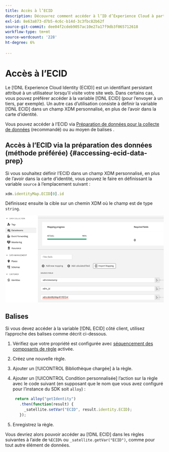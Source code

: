 ```yaml
---
title: Accès à l’ECID
description: Découvrez comment accéder à l’ID d’Experience Cloud à partir de la préparation de données ou des balises.
exl-id: 8e63a873-d7b5-4c6c-b14d-3c3fbc82b62f
source-git-commit: dee04f2cdeb9057ac10e27a17f9db3f065712618
workflow-type: tm+mt
source-wordcount: '228'
ht-degree: 6%

---
```



# Accès à l’ECID

Le [!DNL Experience Cloud Identity (ECID)] est un identifiant persistant attribué à un utilisateur lorsqu’il visite votre site web. Dans certains cas, vous pouvez préférer accéder à la variable [!DNL ECID] (pour l’envoyer à un tiers, par exemple). Un autre cas d’utilisation consiste à définir la variable [!DNL ECID] dans un champ XDM personnalisé, en plus de l’avoir dans la carte d’identité.

Vous pouvez accéder à l’ECID via [Préparation de données pour la collecte de données](../datastreams/data-prep.md) (recommandé) ou au moyen de balises .

## Accès à l’ECID via la préparation des données (méthode préférée) {#accessing-ecid-data-prep}

Si vous souhaitez définir l’ECID dans un champ XDM personnalisé, en plus de l’avoir dans la carte d’identité, vous pouvez le faire en définissant la variable `source` à l’emplacement suivant :

```js
xdm.identityMap.ECID[0].id
```

Définissez ensuite la cible sur un chemin XDM où le champ est de type `string`.

![](./assets/access-ecid-data-prep.png)

## Balises

Si vous devez accéder à la variable [!DNL ECID] côté client, utilisez l’approche des balises comme décrit ci-dessous.

1. Vérifiez que votre propriété est configurée avec [séquencement des composants de règle](../../tags/ui/managing-resources/rules.md#sequencing) activée.
1. Créez une nouvelle règle.
1. Ajouter un [!UICONTROL Bibliothèque chargée] à la règle.
1. Ajouter un [!UICONTROL Condition personnalisée] l’action sur la règle avec le code suivant (en supposant que le nom que vous avez configuré pour l’instance du SDK soit `alloy`) :

   ```js
    return alloy("getIdentity")
      .then(function(result) {
        _satellite.setVar("ECID", result.identity.ECID);
      });
   ```

1. Enregistrez la règle.

Vous devriez alors pouvoir accéder au [!DNL ECID] dans les règles suivantes à l’aide de `%ECID%` ou `_satellite.getVar("ECID")`, comme pour tout autre élément de données.

